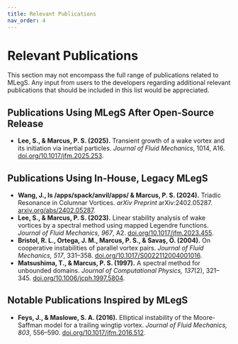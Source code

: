 ```yaml
---
title: Relevant Publications  
nav_order: 4  
---
```


# Relevant Publications

This section may not encompass the full range of publications related to MLegS. Any input from users to the developers regarding additional relevant publications that should be included in this list would be appreciated.

## Publications Using MLegS After Open-Source Release
- **Lee, S., & Marcus, P. S. (2025).** Transient growth of a wake vortex and its initiation via inertial particles. *Journal of Fluid Mechanics*, 1014, A16. [doi.org/10.1017/jfm.2025.253](https://doi.org/10.1017/jfm.2025.253).

## Publications Using In-House, Legacy MLegS
- **Wang, J., ls /apps/spack/anvil/apps/ & Marcus, P. S. (2024).** Triadic Resonance in Columnar Vortices. *arXiv Preprint* arXiv:2402.05287. [arxiv.org/abs/2402.05287](http://arxiv.org/abs/2402.05287).
- **Lee, S., & Marcus, P. S. (2023).** Linear stability analysis of wake vortices by a spectral method using mapped Legendre functions. *Journal of Fluid Mechanics, 967*, A2. [doi.org/10.1017/jfm.2023.455](https://doi.org/10.1017/jfm.2023.455).
- **Bristol, R. L., Ortega, J. M., Marcus, P. S., & Savaş, Ö. (2004).** On cooperative instabilities of parallel vortex pairs. *Journal of Fluid Mechanics, 517*, 331–358. [doi.org/10.1017/S0022112004001016](https://doi.org/10.1017/S0022112004001016).
- **Matsushima, T., & Marcus, P. S. (1997).** A spectral method for unbounded domains. *Journal of Computational Physics, 137*(2), 321–345. [doi.org/10.1006/jcph.1997.5804](https://doi.org/10.1006/jcph.1997.5804).

## Notable Publications Inspired by MLegS
 - **Feys, J., & Maslowe, S. A. (2016).** Elliptical instability of the Moore-Saffman model for a trailing wingtip vortex. *Journal of Fluid Mechanics, 803*, 556–590. [doi.org/10.1017/jfm.2016.512](https://doi.org/10.1017/jfm.2016.512).

